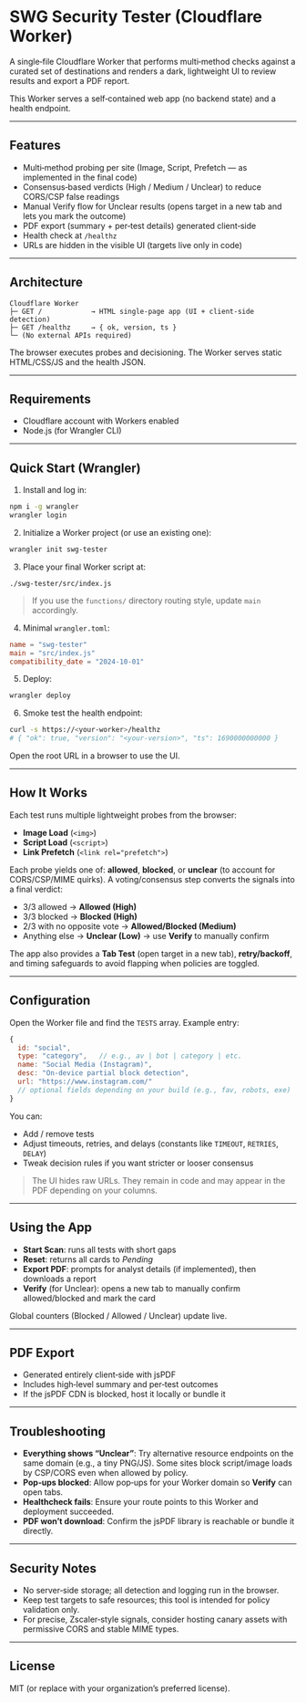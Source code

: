 # SWG Security Tester (Cloudflare Worker)

A single‑file Cloudflare Worker that performs multi‑method checks against a curated set of destinations and renders a dark, lightweight UI to review results and export a PDF report.

This Worker serves a self‑contained web app (no backend state) and a health endpoint.

---

## Features

* Multi‑method probing per site (Image, Script, Prefetch — as implemented in the final code)
* Consensus‑based verdicts (High / Medium / Unclear) to reduce CORS/CSP false readings
* Manual Verify flow for Unclear results (opens target in a new tab and lets you mark the outcome)
* PDF export (summary + per‑test details) generated client‑side
* Health check at `/healthz`
* URLs are hidden in the visible UI (targets live only in code)

---

## Architecture

```
Cloudflare Worker
├─ GET /            → HTML single‑page app (UI + client‑side detection)
├─ GET /healthz     → { ok, version, ts }
└─ (No external APIs required)
```

The browser executes probes and decisioning. The Worker serves static HTML/CSS/JS and the health JSON.

---

## Requirements

* Cloudflare account with Workers enabled
* Node.js (for Wrangler CLI)

---

## Quick Start (Wrangler)

1. Install and log in:

```bash
npm i -g wrangler
wrangler login
```

2. Initialize a Worker project (or use an existing one):

```bash
wrangler init swg-tester
```

3. Place your final Worker script at:

```
./swg-tester/src/index.js
```

> If you use the `functions/` directory routing style, update `main` accordingly.

4. Minimal `wrangler.toml`:

```toml
name = "swg-tester"
main = "src/index.js"
compatibility_date = "2024-10-01"
```

5. Deploy:

```bash
wrangler deploy
```

6. Smoke test the health endpoint:

```bash
curl -s https://<your-worker>/healthz
# { "ok": true, "version": "<your-version>", "ts": 1690000000000 }
```

Open the root URL in a browser to use the UI.

---

## How It Works

Each test runs multiple lightweight probes from the browser:

* **Image Load** (`<img>`)
* **Script Load** (`<script>`)
* **Link Prefetch** (`<link rel="prefetch">`)

Each probe yields one of: **allowed**, **blocked**, or **unclear** (to account for CORS/CSP/MIME quirks). A voting/consensus step converts the signals into a final verdict:

* 3/3 allowed → **Allowed (High)**
* 3/3 blocked → **Blocked (High)**
* 2/3 with no opposite vote → **Allowed/Blocked (Medium)**
* Anything else → **Unclear (Low)** → use **Verify** to manually confirm

The app also provides a **Tab Test** (open target in a new tab), **retry/backoff**, and timing safeguards to avoid flapping when policies are toggled.

---

## Configuration

Open the Worker file and find the `TESTS` array. Example entry:

```js
{
  id: "social",
  type: "category",   // e.g., av | bot | category | etc.
  name: "Social Media (Instagram)",
  desc: "On-device partial block detection",
  url: "https://www.instagram.com/"
  // optional fields depending on your build (e.g., fav, robots, exe)
}
```

You can:

* Add / remove tests
* Adjust timeouts, retries, and delays (constants like `TIMEOUT`, `RETRIES`, `DELAY`)
* Tweak decision rules if you want stricter or looser consensus

> The UI hides raw URLs. They remain in code and may appear in the PDF depending on your columns.

---

## Using the App

* **Start Scan**: runs all tests with short gaps
* **Reset**: returns all cards to *Pending*
* **Export PDF**: prompts for analyst details (if implemented), then downloads a report
* **Verify** (for Unclear): opens a new tab to manually confirm allowed/blocked and mark the card

Global counters (Blocked / Allowed / Unclear) update live.

---

## PDF Export

* Generated entirely client‑side with jsPDF
* Includes high‑level summary and per‑test outcomes
* If the jsPDF CDN is blocked, host it locally or bundle it

---

## Troubleshooting

* **Everything shows “Unclear”**: Try alternative resource endpoints on the same domain (e.g., a tiny PNG/JS). Some sites block script/image loads by CSP/CORS even when allowed by policy.
* **Pop‑ups blocked**: Allow pop‑ups for your Worker domain so **Verify** can open tabs.
* **Healthcheck fails**: Ensure your route points to this Worker and deployment succeeded.
* **PDF won’t download**: Confirm the jsPDF library is reachable or bundle it directly.

---

## Security Notes

* No server‑side storage; all detection and logging run in the browser.
* Keep test targets to safe resources; this tool is intended for policy validation only.
* For precise, Zscaler‑style signals, consider hosting canary assets with permissive CORS and stable MIME types.

---

## License

MIT (or replace with your organization’s preferred license).
